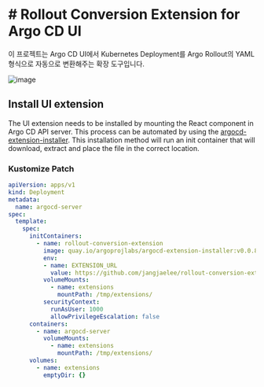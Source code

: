# # Rollout Conversion Extension for Argo CD UI

이 프로젝트는 Argo CD UI에서 Kubernetes Deployment를 Argo Rollout의 YAML 형식으로 자동으로 변환해주는 확장 도구입니다.

![image]()


## Install UI extension

The UI extension needs to be installed by mounting the React component in Argo CD API server. This process can be automated by using the [argocd-extension-installer](https://github.com/argoproj-labs/argocd-extension-installer). This installation method will run an init container that will download, extract and place the file in the correct location.

### Kustomize Patch

```yaml
apiVersion: apps/v1
kind: Deployment
metadata:
  name: argocd-server
spec:
  template:
    spec:
      initContainers:
        - name: rollout-conversion-extension
          image: quay.io/argoprojlabs/argocd-extension-installer:v0.0.8
          env:
          - name: EXTENSION_URL
            value: https://github.com/jangjaelee/rollout-conversion-extension/raw/refs/heads/main/ui/dist/extension.tar
          volumeMounts:
            - name: extensions
              mountPath: /tmp/extensions/
          securityContext:
            runAsUser: 1000
            allowPrivilegeEscalation: false
      containers:
        - name: argocd-server
          volumeMounts:
            - name: extensions
              mountPath: /tmp/extensions/
      volumes:
        - name: extensions
          emptyDir: {}
```
